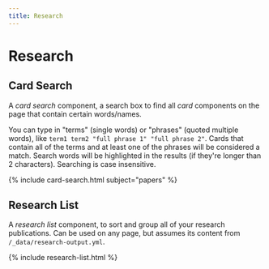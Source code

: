 ```yaml
---
title: Research
---
```


# <i class="fas fa-microscope"></i>Research

## Card Search

A _card search_ component, a search box to find all _card_ components on the page that contain certain words/names.

You can type in "terms" (single words) or "phrases" (quoted multiple words), like `term1 term2 "full phrase 1" "full phrase 2"`.
Cards that contain all of the terms and at least one of the phrases will be considered a match.
Search words will be highlighted in the results (if they're longer than 2 characters).
Searching is case insensitive.

{% include card-search.html subject="papers" %}

## Research List

A _research list_ component, to sort and group all of your research publications.
Can be used on any page, but assumes its content from `/_data/research-output.yml`.

{% include research-list.html %}
